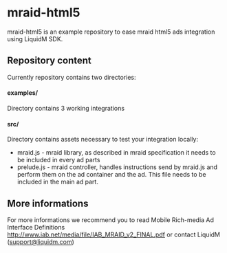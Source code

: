 mraid-html5
===========
mraid-html5 is an example repository to ease mraid html5 ads integration using LiquidM SDK.

## Repository content

Currently repository contains two directories:

#### examples/

Directory contains 3 working integrations

#### src/

Directory contains assets necessary to test your integration locally:

* mraid.js - mraid library, as described in mraid specification it needs to be included in every ad parts
* prelude.js - mraid controller, handles instructions send by mraid.js and perform them on the ad container and the ad. This file needs to be included in the main ad part.

## More informations

For more informations we recommend you to read Mobile Rich-media Ad Interface Definitions http://www.iab.net/media/file/IAB_MRAID_v2_FINAL.pdf or contact LiquidM (support@liquidm.com)
